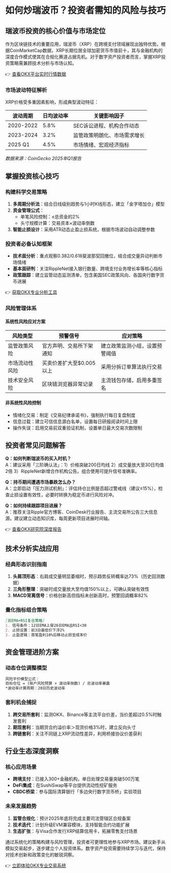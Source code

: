 # 如何炒瑞波币？投资者需知的风险与技巧

## 瑞波币投资的核心价值与市场定位
作为区块链技术的重要应用，瑞波币（XRP）在跨境支付领域展现出独特优势。根据CoinMarketCap数据，XRP长期位居全球加密货币市值前十，其与金融机构的深度合作模式使其在合规化赛道占据先机。对于数字资产投资者而言，掌握XRP投资策略需兼顾技术分析与市场认知。

👉 [查看OKX平台实时行情数据](https://bit.ly/okx_welcome)

### 市场波动特征解析
XRP价格受多重因素影响，形成典型波动特征：

| 波动周期 | 日均波动率 | 关键影响因子 |
|---------|-----------|-------------|
| 2020-2022 | 5.8%      | SEC诉讼进程、机构合作动态 |
| 2023-2024 | 3.2%      | 监管政策明朗化、市场需求增长 |
| 2025 Q1  | 4.5%      | 市场情绪、宏观经济指标 |

*数据来源：CoinGecko 2025年Q1报告*

## 掌握投资核心技巧

### 构建科学交易策略
1. **多周期分析法**：结合日线级别趋势与1小时K线形态，建立「金字塔加仓」模型
2. **资金管理公式**：
   - 单笔风险控制：≤总资金的2%
   - 头寸规模计算：交易资本×波动率倒数
3. **智能止损设计**：采用ATR动态止盈止损系统，根据市场波动自动调整参数

### 投资者必备认知框架
- **技术面分析**：重点观察0.382/0.618斐波那契回撤位，结合成交量异动判断市场情绪
- **基本面研判**：关注RippleNet接入银行数量、跨境支付业务增长率等核心指标
- **政策跟踪**：建立监管动态监测清单，包含美国SEC政策风向、各国央行数字货币进展

👉 [获取OKX专业分析工具](https://bit.ly/okx_welcome)

### 风险管理体系
#### 系统性风险应对方案
| 风险类型       | 预警信号                 | 应对策略                     |
|----------------|--------------------------|------------------------------|
| 监管政策风险   | 官方声明、交易所下架通知 | 建立政策监测小组，设置预警阈值 |
| 市场流动性风险 | 买卖价差扩大至$0.005以上 | 采用分拆订单算法执行交易     |
| 技术安全风险   | 区块链浏览器异常记录     | 主流钱包存储，启用多重签名   |

#### 非系统性风险控制
- 情绪化交易：制定《交易纪律承诺书》，强制执行每日复盘制度
- 信息过载：建立可信信息源白名单，设置每日研报阅读时间上限
- 操作失误：启用交易前双重验证机制，设置单日最大交易次数限制

## 投资者常见问题解答
**Q：如何判断瑞波币的买入时机？**  
A：建议采用「三阶确认法」：1）价格突破200日均线 2）成交量放大至30日均值2倍 3）RippleNet新增合作机构公告。组合使用可提升信号准确率。

**Q：持币期间遭遇市场暴跌怎么办？**  
A：立即启动「压力测试机制」：评估持仓比例是否超过警戒线（建议≤15%），检查止损设置有效性，必要时转换为稳定币进行风险对冲。

**Q：如何持续跟踪项目进展？**  
A：推荐关注Ripple官方博客、CoinDesk行业报告、主流交易所公告三大信息源。建议建立动态知识库，每周更新项目进展时间轴。

👉 [查看OKX研究院深度报告](https://bit.ly/okx_welcome)

## 技术分析实战应用
### 经典形态识别指南
1. **头肩顶形态**：右肩成交量明显萎缩时，预示趋势反转概率达73%（历史回测数据）
2. **三角形整理**：突破时成交量放大至均值150%以上，可确认突破有效性
3. **MACD背离信号**：价格创新高但指标未创新高时，预警回调概率82%

### 量化指标组合策略
```markdown
[双EMA+RSI复合策略]
1. 信号条件：12日EMA上穿26日EMA且RSI<30
2. 止损设置：前3日最低价下浮2%
3. 止盈逻辑：首笔盈利10%后移动止损至成本价
```

## 资金管理进阶方案
### 动态仓位调整模型
```markdown
风险平价模型公式：
目标仓位 = (账户风险预算 × 波动率倒数) / 总波动率暴露
*波动率计算周期：20日历史波动率
```

### 套利机会捕捉
1. **跨交易所套利**：监测OKX、Binance等主流平台价差，当价差超过0.5%时触发套利
2. **期现套利**：当期货合约溢价率＞现货价格3%时，建立反向头寸
3. **跨链套利**：关注不同链上XRP流动性差异，利用桥接协议价差获利

## 行业生态深度洞察
### 核心应用场景
- **跨境支付**：已接入300+金融机构，单日处理交易量突破500万笔
- **DeFi集成**：在SushiSwap等平台提供流动性挖矿服务
- **CBDC桥梁**：参与国际清算银行「多边央行数字货币桥」实验项目

### 未来发展趋势
1. **监管合规化**：预计2025年底将完成主要司法管辖区合规备案
2. **技术迭代**：计划升级EVM兼容模块，支持智能合约功能扩展
3. **生态扩张**：与Visa合作发行XRP结算信用卡，拓展零售支付场景

通过系统化的策略构建与风险管理，投资者可更理性地参与XRP市场。建议新手从模拟交易起步，逐步建立个人投资体系。数字资产投资需要持续学习与迭代，保持对技术创新和政策变化的敏锐洞察。

👉 [立即体验OKX专业交易系统](https://bit.ly/okx_welcome)
